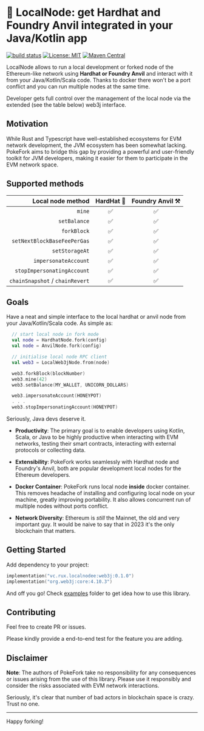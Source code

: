 # 🍴 LocalNode: get Hardhat and Foundry Anvil integrated in your Java/Kotlin app

[![build status](https://github.com/ruXlab/localnode/actions/workflows/tests.yml/badge.svg)](https://github.com/ruXlab/localnode/actions)
[![License: MIT](https://img.shields.io/badge/License-MIT-yellow.svg)](https://opensource.org/licenses/MIT)
[![Maven Central](https://img.shields.io/maven-central/v/vc.rux.pokefork/ktx-module.svg)](https://search.maven.org/artifact/vc.rux.localnode/localnode)


LocalNode allows to run a local development or forked node of the Ethereum-like network
using **Hardhat or Foundry Anvil** and interact with it from your Java/Kotlin/Scala code. 
Thanks to docker there won't be a port conflict and you can run multiple nodes at the same time. 

Developer gets full control over the management of the local node via the extended (see the table below) web3j interface.

## Motivation

While Rust and Typescript have well-established ecosystems for
EVM network development, the JVM ecosystem has been somewhat lacking.
PokeFork aims to bridge this gap by providing a powerful and
user-friendly toolkit for JVM developers, making it easier for them
to participate in the EVM network space.

## Supported methods

|               Local node method | HardHat 👷 | Foundry Anvil ⚒️ |
|--------------------------------:|:----------:|:----------------:|
|                          `mine` |     ✅      |        ✅         |
|                    `setBalance` |     ✅      |        ✅         |
|                     `forkBlock` |     ✅      |        ✅         |
|     `setNextBlockBaseFeePerGas` |     ✅      |        ✅         |
|                  `setStorageAt` |     ✅      |        ✅         |
|            `impersonateAccount` |     ✅      |        ✅         |
|      `stopImpersonatingAccount` |     ✅      |        ✅         |
| `chainSnapshot` / `chainRevert` |     ✅      |        ✅         |

## Goals

Have a neat and simple interface to the local hardhat or anvil node from your Java/Kotlin/Scala code. As simple as:

```kotlin
  // start local node in fork mode
  val node = HardhatNode.fork(config)
  val node = AnvilNode.fork(config)

  // initialise local node RPC client
  val web3 = LocalWeb3jNode.from(node)

  web3.forkBlock(blockNumber)
  web3.mine(42)
  web3.setBalance(MY_WALLET, UNICORN_DOLLARS)

  web3.impersonateAccount(HONEYPOT)
  . . .
  web3.stopImpersonatingAccount(HONEYPOT)
```

Seriously, Java devs deserve it.



- **Productivity**: The primary goal is to enable developers using
  Kotlin, Scala, or Java to be highly productive when interacting with EVM networks, 
  testing their smart contracts, interacting with external protocols or collecting data.

- **Extensibility**: PokeFork works seamlessly with
  Hardhat node and Foundry's Anvil, both are popular development local nodes for the Ethereum developers.

- **Docker Container**: PokeFork runs local node **inside** docker container. This removes headache of installing
  and configuring local node on your machine, greatly improving portability. It also allows concurrent run
  of multiple nodes without ports conflict.

- **Network Diversity**: Ethereum is _still_ the Mainnet, the old and very important guy. 
  It would be naive to say that in 2023 it's the only blockchain that matters.

## Getting Started

Add dependency to your project:

```kotlin
implementation("vc.rux.localnodee:web3j:0.1.0")
implementation("org.web3j:core:4.10.3")
```

And off you go! Check [examples](examples) folder to get idea how to use this library.

## Contributing

Feel free to create PR or issues.

Please kindly provide a end-to-end test for the feature you are adding.

## Disclaimer

**Note**: The authors of PokeFork take no responsibility for any
consequences or issues arising from the use of this library.
Please use it responsibly and consider the risks associated with
EVM network interactions.

Seriously, it's clear that number of bad actors in blockchain
space is crazy. Trust no one.

------------------------

Happy forking!
